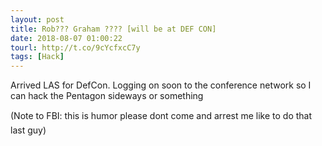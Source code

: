 ```yaml
---
layout: post
title: Rob??? Graham ???? [will be at DEF CON]
date: 2018-08-07 01:00:22
tourl: http://t.co/9cYcfxcC7y
tags: [Hack]
---
```

Arrived LAS for DefCon. Logging on soon to the conference network so I can hack the Pentagon sideways or something

(Note to FBI: this is humor please dont come and arrest me like to do that last guy)